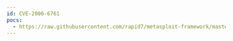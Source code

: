 ```yaml
---
id: CVE-2006-6761
pocs:
  - https://raw.githubusercontent.com/rapid7/metasploit-framework/master/modules/exploits/windows/imap/novell_netmail_subscribe.rb
---
```


